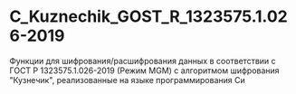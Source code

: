 # C_Kuznechik_GOST_R_1323575.1.026-2019

Функции для шифрования/расшифрования данных в соответствии с ГОСТ Р 1323575.1.026-2019 (Режим MGM) с алгоритмом шифрования "Кузнечик", реализованные на языке программирования Си